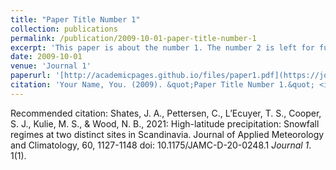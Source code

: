 ```yaml
---
title: "Paper Title Number 1"
collection: publications
permalink: /publication/2009-10-01-paper-title-number-1
excerpt: 'This paper is about the number 1. The number 2 is left for future work.'
date: 2009-10-01
venue: 'Journal 1'
paperurl: '[http://academicpages.github.io/files/paper1.pdf](https://journals.ametsoc.org/view/journals/apme/60/8/JAMC-D-20-0248.1.xml)'
citation: 'Your Name, You. (2009). &quot;Paper Title Number 1.&quot; <i>Journal 1</i>. 1(1).'
---
```



Recommended citation: Shates, J. A., Pettersen, C., L’Ecuyer, T. S., Cooper, S. J., Kulie, M. S., & Wood, N. B., 2021: High-latitude precipitation: Snowfall regimes at two distinct sites in Scandinavia. Journal of Applied Meteorology and Climatology, 60, 1127-1148 doi: 10.1175/JAMC-D-20-0248.1 <i>Journal 1</i>. 1(1).
